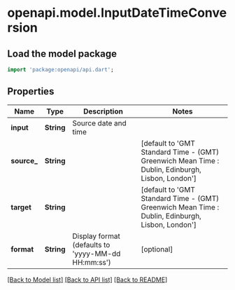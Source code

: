 # openapi.model.InputDateTimeConversion

## Load the model package
```dart
import 'package:openapi/api.dart';
```

## Properties
Name | Type | Description | Notes
------------ | ------------- | ------------- | -------------
**input** | **String** | Source date and time | 
**source_** | **String** |  | [default to 'GMT Standard Time - (GMT) Greenwich Mean Time : Dublin, Edinburgh, Lisbon, London']
**target** | **String** |  | [default to 'GMT Standard Time - (GMT) Greenwich Mean Time : Dublin, Edinburgh, Lisbon, London']
**format** | **String** | Display format (defaults to 'yyyy-MM-dd HH:mm:ss') | [optional] 

[[Back to Model list]](../README.md#documentation-for-models) [[Back to API list]](../README.md#documentation-for-api-endpoints) [[Back to README]](../README.md)


